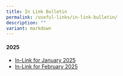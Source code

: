 ```yaml
---
title: In Link Bulletin
permalink: /useful-links/in-link-bulletin/
description: ""
variant: markdown
---
```

#### **2025**

* [In-Link for January 2025](/files/In_Link_Jan_2025_Final.pdf)
* [In-Link for February 2025](/files/In_Link_Feb_2025_Final.pdf)




